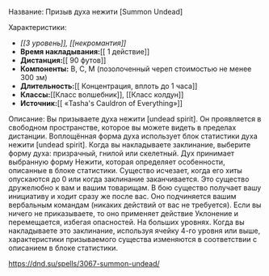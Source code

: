 Название: Призыв духа нежити \[Summon Undead] 

Характеристики:
- *[[3 уровень]], [[некромантия]]*
- **Время накладывания:**[[ 1 действие]]
- **Дистанция:**[[ 90 футов]]
- **Компоненты:** В, С, М (позолоченный череп стоимостью не менее 300 зм)
- **Длительность:**[[ Концентрация, вплоть до 1 часа]]
- **Классы:**[[Класс  волшебник]], [[Класс колдун]]
- **Источник:**[[ «Tasha's Cauldron of Everything»]]

Описание:
Вы призываете духа нежити [undead spirit]. Он проявляется в свободном пространстве, которое вы можете видеть в пределах дистанции. Воплощённая форма духа использует блок статистики духа нежити [undead spirit]. Когда вы накладываете заклинание, выберите форму духа: призрачный, гнилой или скелетный. Дух принимает выбранную форму Нежити, которая определяет особенности, описанные в блоке статистики. Существо исчезает, когда его хиты опускаются до 0 или когда заклинание заканчивается.
Это существо дружелюбно к вам и вашим товарищам. В бою существо получает вашу инициативу и ходит сразу же после вас. Оно подчиняется вашим вербальным командам (никаких действий от вас не требуется). Если вы ничего не приказываете, то оно применяет действие Уклонение и перемещается, избегая опасностей.
На больших уровнях. Когда вы накладываете это заклинание, используя ячейку 4-го уровня или выше, характеристики призываемого существа изменяются в соответствии с описанием в блоке статистики.

https://dnd.su/spells/3067-summon-undead/